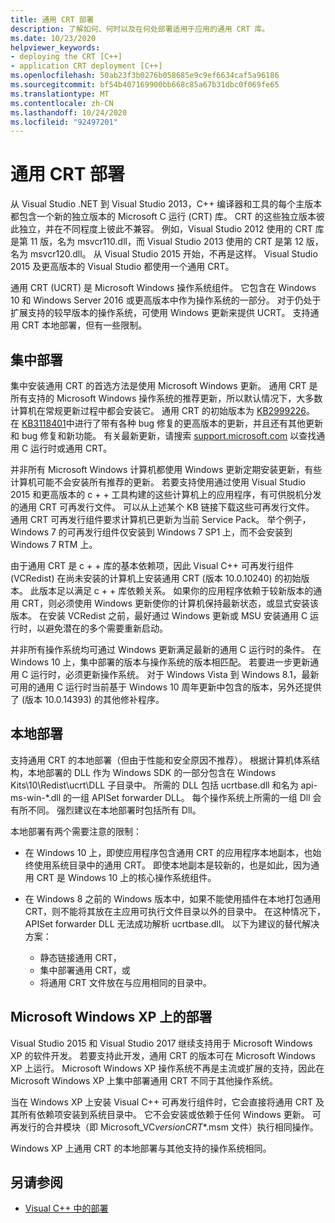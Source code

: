 ```yaml
---
title: 通用 CRT 部署
description: 了解如何、何时以及在何处部署适用于应用的通用 CRT 库。
ms.date: 10/23/2020
helpviewer_keywords:
- deploying the CRT [C++]
- application CRT deployment [C++]
ms.openlocfilehash: 50ab23f3b0276b058685e9c9ef6634caf5a96186
ms.sourcegitcommit: bf54b407169900bb668c85a67b31dbc0f069fe65
ms.translationtype: MT
ms.contentlocale: zh-CN
ms.lasthandoff: 10/24/2020
ms.locfileid: "92497201"
---
```

# <a name="universal-crt-deployment"></a>通用 CRT 部署

从 Visual Studio .NET 到 Visual Studio 2013，C++ 编译器和工具的每个主版本都包含一个新的独立版本的 Microsoft C 运行 (CRT) 库。 CRT 的这些独立版本彼此独立，并在不同程度上彼此不兼容。 例如，Visual Studio 2012 使用的 CRT 库是第 11 版，名为 msvcr110.dll，而 Visual Studio 2013 使用的 CRT 是第 12 版，名为 msvcr120.dll。 从 Visual Studio 2015 开始，不再是这样。 Visual Studio 2015 及更高版本的 Visual Studio 都使用一个通用 CRT。

通用 CRT (UCRT) 是 Microsoft Windows 操作系统组件。 它包含在 Windows 10 和 Windows Server 2016 或更高版本中作为操作系统的一部分。 对于仍处于扩展支持的较早版本的操作系统，可使用 Windows 更新来提供 UCRT。 支持通用 CRT 本地部署，但有一些限制。

## <a name="central-deployment"></a>集中部署

集中安装通用 CRT 的首选方法是使用 Microsoft Windows 更新。 通用 CRT 是所有支持的 Microsoft Windows 操作系统的推荐更新，所以默认情况下，大多数计算机在常规更新过程中都会安装它。 通用 CRT 的初始版本为 [KB2999226](https://support.microsoft.com/kb/2999226)。 在 [KB3118401](https://support.microsoft.com/kb/3118401)中进行了带有各种 bug 修复的更高版本的更新，并且还有其他更新和 bug 修复和新功能。 有关最新更新，请搜索 [support.microsoft.com](https://support.microsoft.com) 以查找通用 C 运行时或通用 CRT。

并非所有 Microsoft Windows 计算机都使用 Windows 更新定期安装更新，有些计算机可能不会安装所有推荐的更新。 若要支持使用通过使用 Visual Studio 2015 和更高版本的 c + + 工具构建的这些计算机上的应用程序，有可供脱机分发的通用 CRT 可再发行文件。 可以从上述某个 KB 链接下载这些可再发行文件。 通用 CRT 可再发行组件要求计算机已更新为当前 Service Pack。 举个例子，Windows 7 的可再发行组件仅安装到 Windows 7 SP1 上，而不会安装到 Windows 7 RTM 上。

由于通用 CRT 是 c + + 库的基本依赖项，因此 Visual C++ 可再发行组件 (VCRedist) 在尚未安装的计算机上安装通用 CRT (版本 10.0.10240) 的初始版本。 此版本足以满足 c + + 库依赖关系。 如果你的应用程序依赖于较新版本的通用 CRT，则必须使用 Windows 更新使你的计算机保持最新状态，或显式安装该版本。 在安装 VCRedist 之前，最好通过 Windows 更新或 MSU 安装通用 C 运行时，以避免潜在的多个需要重新启动。

并非所有操作系统均可通过 Windows 更新满足最新的通用 C 运行时的条件。 在 Windows 10 上，集中部署的版本与操作系统的版本相匹配。 若要进一步更新通用 C 运行时，必须更新操作系统。 对于 Windows Vista 到 Windows 8.1，最新可用的通用 C 运行时当前基于 Windows 10 周年更新中包含的版本，另外还提供了 (版本 10.0.14393) 的其他修补程序。

## <a name="local-deployment"></a>本地部署

支持通用 CRT 的本地部署（但由于性能和安全原因不推荐）。 根据计算机体系结构，本地部署的 DLL 作为 Windows SDK 的一部分包含在 Windows Kits\\10\\Redist\\ucrt\\DLL 子目录中。 所需的 DLL 包括 ucrtbase.dll 和名为 api-ms-win-\*.dll 的一组 APISet forwarder DLL。 每个操作系统上所需的一组 Dll 会有所不同。 强烈建议在本地部署时包括所有 Dll。

本地部署有两个需要注意的限制：

- 在 Windows 10 上，即使应用程序包含通用 CRT 的应用程序本地副本，也始终使用系统目录中的通用 CRT。 即使本地副本是较新的，也是如此，因为通用 CRT 是 Windows 10 上的核心操作系统组件。

- 在 Windows 8 之前的 Windows 版本中，如果不能使用插件在本地打包通用 CRT，则不能将其放在主应用可执行文件目录以外的目录中。 在这种情况下，APISet forwarder DLL 无法成功解析 ucrtbase.dll。 以下为建议的替代解决方案：

  - 静态链接通用 CRT，
  - 集中部署通用 CRT，或
  - 将通用 CRT 文件放在与应用相同的目录中。

## <a name="deployment-on-microsoft-windows-xp"></a>Microsoft Windows XP 上的部署

Visual Studio 2015 和 Visual Studio 2017 继续支持用于 Microsoft Windows XP 的软件开发。 若要支持此开发，通用 CRT 的版本可在 Microsoft Windows XP 上运行。 Microsoft Windows XP 操作系统不再是主流或扩展的支持，因此在 Microsoft Windows XP 上集中部署通用 CRT 不同于其他操作系统。

当在 Windows XP 上安装 Visual C++ 可再发行组件时，它会直接将通用 CRT 及其所有依赖项安装到系统目录中。 它不会安装或依赖于任何 Windows 更新。 可再发行的合并模块（即 Microsoft_VC*version*_CRT_\*.msm 文件）执行相同操作。

Windows XP 上通用 CRT 的本地部署与其他支持的操作系统相同。

## <a name="see-also"></a>另请参阅

- [Visual C++ 中的部署](deployment-in-visual-cpp.md)
